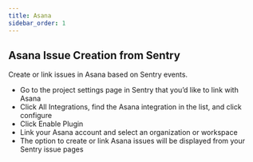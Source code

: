 ```yaml
---
title: Asana
sidebar_order: 1
---
```


## Asana Issue Creation from Sentry

Create or link issues in Asana based on Sentry events.

-   Go to the project settings page in Sentry that you’d like to link with Asana
-   Click All Integrations, find the Asana integration in the list, and click configure
-   Click Enable Plugin
-   Link your Asana account and select an organization or workspace
-   The option to create or link Asana issues will be displayed from your Sentry issue pages
